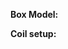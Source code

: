 <!---
Hey There!
Thanks for taking the time to raise an issue.

When submitting an issue, please fill in the box model and if possible its hardware version.
Also, if applicable, describe your coil setup (metal, resistance, vaping mode).
-->

**Box Model:**

**Coil setup:**

